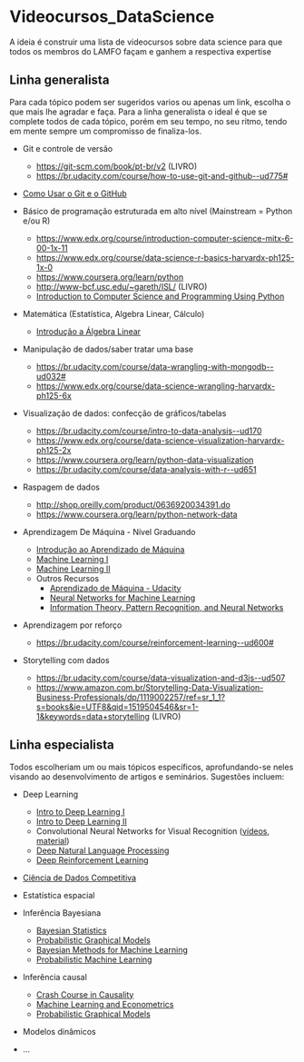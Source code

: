 # Videocursos_DataScience

A ideia é construir uma lista de videocursos sobre data science para que todos os membros do LAMFO façam e ganhem a respectiva expertise

## Linha generalista

Para cada tópico podem ser sugeridos varios ou apenas um link, escolha o que mais lhe agradar e faça. Para a linha generalista
o ideal é que se complete todos de cada tópico, porém em seu tempo, no seu ritmo, tendo em mente sempre um compromisso de finaliza-los.
 - Git e controle de versão
    - https://git-scm.com/book/pt-br/v2 (LIVRO)
    - https://br.udacity.com/course/how-to-use-git-and-github--ud775#
 - [Como Usar o Git e o GitHub](https://br.udacity.com/course/how-to-use-git-and-github--ud775)
 - Básico de programação estruturada em alto nível (Mainstream = Python e/ou R)
    - https://www.edx.org/course/introduction-computer-science-mitx-6-00-1x-11
    - https://www.edx.org/course/data-science-r-basics-harvardx-ph125-1x-0
    - https://www.coursera.org/learn/python
    - http://www-bcf.usc.edu/~gareth/ISL/ (LIVRO)
    - [Introduction to Computer Science and Programming Using Python](https://www.edx.org/course/introduction-computer-science-mitx-6-00-1x-11)
     
 - Matemática (Estatística, Algebra Linear, Cálculo)
     - [Introdução a Álgebra Linear](https://ocw.mit.edu/courses/mathematics/18-06-linear-algebra-spring-2010/)  
     
 - Manipulação de dados/saber tratar uma base
    - https://br.udacity.com/course/data-wrangling-with-mongodb--ud032#
    - https://www.edx.org/course/data-science-wrangling-harvardx-ph125-6x
 - Visualização de dados: confecção de gráficos/tabelas
    - https://br.udacity.com/course/intro-to-data-analysis--ud170
    - https://www.edx.org/course/data-science-visualization-harvardx-ph125-2x
    - https://www.coursera.org/learn/python-data-visualization
    - https://br.udacity.com/course/data-analysis-with-r--ud651
 - Raspagem de dados
    - http://shop.oreilly.com/product/0636920034391.do
    - https://www.coursera.org/learn/python-network-data
 - Aprendizagem De Máquina - Nível Graduando
     - [Introdução ao Aprendizado de Máquina](https://br.udacity.com/course/intro-to-machine-learning--ud120)
     - [Machine Learning I](https://www.coursera.org/learn/machine-learning)  
     - [Machine Learning II](https://www.youtube.com/watch?v=pid0lUH467o&list=PLE6Wd9FR--Ecf_5nCbnSQMHqORpiChfJf)
     - Outros Recursos
        - [Aprendizado de Máquina - Udacity](https://br.udacity.com/course/machine-learning--ud262)
        - [Neural Networks for Machine Learning](https://www.coursera.org/learn/neural-networks)
        - [Information Theory, Pattern Recognition, and Neural Networks](https://www.youtube.com/watch?v=BCiZc0n6COY&list=PLruBu5BI5n4aFpG32iMbdWoRVAA-Vcso6)
 - Aprendizagem por reforço
    - https://br.udacity.com/course/reinforcement-learning--ud600#
 - Storytelling com dados
    - https://br.udacity.com/course/data-visualization-and-d3js--ud507
    - https://www.amazon.com.br/Storytelling-Data-Visualization-Business-Professionals/dp/1119002257/ref=sr_1_1?s=books&ie=UTF8&qid=1519504546&sr=1-1&keywords=data+storytelling (LIVRO)

## Linha especialista

Todos escolheriam um ou mais tópicos específicos, aprofundando-se neles visando ao desenvolvimento de artigos e seminários. Sugestões incluem:

 - Deep Learning
     - [Intro to Deep Learning I](https://www.coursera.org/specializations/deep-learning)
     - [Intro to Deep Learning II](https://www.coursera.org/learn/intro-to-deep-learning)  
     - Convolutional Neural Networks for Visual Recognition ([vídeos](https://www.youtube.com/watch?v=NfnWJUyUJYU&list=PLkt2uSq6rBVctENoVBg1TpCC7OQi31AlC), [material](http://cs231n.stanford.edu/))  
     - [Deep Natural Language Processing](https://github.com/oxford-cs-deepnlp-2017)  
     - [Deep Reinforcement Learning](http://rll.berkeley.edu/deeprlcourse/)
     
 - [Ciência de Dados Competitiva](https://www.coursera.org/learn/competitive-data-science)
 - Estatística espacial
 - Inferência Bayesiana  
     - [Bayesian Statistics](https://www.coursera.org/learn/bayesian)  
     - [Probabilistic Graphical Models](https://www.coursera.org/specializations/probabilistic-graphical-models)  
     - [Bayesian Methods for Machine Learning](https://www.coursera.org/learn/bayesian-methods-in-machine-learning)  
     - [Probabilistic Machine Learning](https://www.zabaras.com/statisticalcomputing)   
     
 - Inferência causal  
     - [Crash Course in Causality](https://www.coursera.org/learn/crash-course-in-causality)
     - [Machine Learning and Econometrics](https://www.aeaweb.org/conference/cont-ed/2018-webcasts)
     - [Probabilistic Graphical Models](https://www.coursera.org/specializations/probabilistic-graphical-models) 
    
 - Modelos dinâmicos
 - ...
